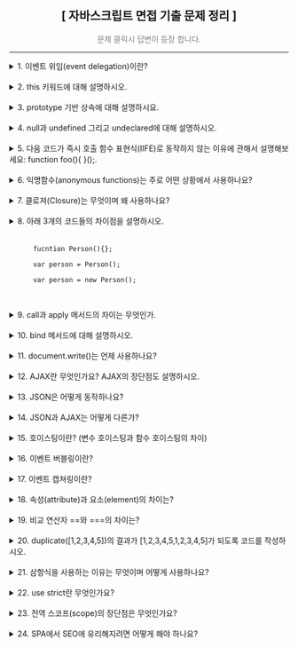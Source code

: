 <div align="center">
  <h2> [ 자바스크립트 면접 기출 문제 정리 ] </h2>
  <p style="color:gray">문제 클릭시 답변이 등장 합니다.</p>
</div>
<hr/>

<!-- 문제 1 -->
<details>
  <summary>
    1. 이벤트 위임(event delegation)이란?
  </summary>
  <br/>
  <div>
    이벤트 위임은 주로 비슷한 방식으로 여러 요소에 이벤트를 할당하거나 핸들링 할 때 사용 됩니다. 이벤트 위임을 사용하면 요소마다 핸들러를 할당하지 않는 대신 요소의 공통 조상에만 이벤트 핸들러를 할당해도 여러 요소들을 핸들링 할 수 있습니다. 여러 요소에 이벤트를 할당하게 되면 메모리 점유율이 높아져 페이지 성능이 낮아진다는 단점이 있는데, 이벤트 핸들링을 이벤트 위임으로 구현하게 되면 문제를 해소할 수 있다는 장점이 있습니다.
  </div>
</details>
<br/>
<!-- 문제 2 -->
<details>
  <summary>
    2. this 키워드에 대해 설명하시오.
  </summary>
  <br/>
  <div>
    객체의 메서드는 자신이 속한 객체의 프로퍼티를 참조하고 변경할 수 있어야 하는데, 이때 this를 통해 자신이 속한 객체 또는 자신이 생성할 인스턴스의 프로퍼티나 메서드를 참조할 수 있습니다. 구체적으로 this란 자신이 속한 객체 또는 자신이 생성할 인스턴스를 가리키는 자기 참조 변수 이며, this가 가리키는 값, 즉 this 바인딩은 함수 호출 방식에 의해 동적으로 결정 됩니다. <br/><br/>
    1. 객체 리터럴로 생성된 객체의 내부 this : 메서드를 호출한 객체가 바인딩 됩니다. <br/><br/>
    2. 생성자 함수로 생성된 객체 내부 this : 생성자 함수가 생성할 인스턴스가 바인딩 됩니다. <br/><br/>
    3. 전역에서 this와 일반 함수 내부의 this에는 window가 디폴트로 바인딩 되며, use strict 모드에서는 undefined가 바인딩 됩니다. <br/><br/>
    4. Function.prototype.apply/call 메서드에 의한 간접 호출시 this : apply와 call 메서드의 본질적인 기능은 함수를 호출하면서 인수로 전달한 객체를 해당 함수의 this에 바인딩 하므로, this에는 메서드의 인수로 전달한 특정 객체가 바인딩 됩니다. <br/><br/>
    5. Function.prototype.bind 메서드에 의한 간접 호출시 this : bind 메서드는 apply와 call 메서드와 달리 함수를 호출하지 않고 this로 사용할 객체만 전달하기 때문에 this에는 인수로 전달한 객체가 바인딩 됩니다.
    <br/><br/>
    <p>요약</p>
    <table border="1">
      <tr bgcolor="salmon">
        <td>함수 호출 방식</td>
        <td>this 바인딩</td>
      </tr>
      <tr>
        <td>일반 함수 호출</td>
        <td>전역 객체 window</td>
      </tr>
      <tr>
        <td>메서드 호출</td>
        <td>메서드를 호출 한 객체</td>
      </tr>
      <tr>
        <td>생성자 함수 호출</td>
        <td>생성자 함수가 미래에 생성할 인스턴스</td>
      </tr>
      <tr>
        <td>Function.prototype.apply/call/bind 메서드에 의한 간접 호출</td>
        <td>메서드의 첫번째 인수로 전달한 객체</td>
      </tr>
    </table>
  </div>
</details>
<br/>
<!-- 문제 3 -->
<details>
  <summary>
    3. prototype 기반 상속에 대해 설명하시요.
  </summary>
  <br/>
  <div>
    프로토타입은 프로토타입 객체라고도 불리며, 인스턴스를 포함한 어떤 객체의 부모 객체 역할을 하는 객체입니다. 자바스크립트에서 어떤 객체의 프로퍼티나 메서드를 다른 객체에 공유할 때, 프로토타입을 기반으로 상속을 구현하는 것이 개발 비용 측면에서 효율적입니다. 그 이유는 하나의 메서드를 다른 객체에 공유하는 두가지 방식을 비교하면 명확히 드러나는데요. 만약 생성자 함수 내부의 메서드를 생성될 인스턴스들이 갖게 되는 상황을 고려 했을 때, 프로토타입 기반 상속을 하지 않는 경우에는 인스턴스가 생성 될 때마다 생성자 함수의 메서드가 중복 생성되어, 같은 구조의 메서드가 메모리의 여러 공간을 차지하기 때문에 매우 비효율 적입니다. 반면 프로토타입을 기반으로 메서드를 상속하게 되면, 이러한 불필요한 중복을 제거 할 수 있는데요. 생성자 함수가 기본적으로 갖는 prototype이라는 프로퍼티에 어떤 메서드를 바인딩 하게 되면 해당 생성자 함수가 생성한 모든 인스턴스가 하나의 메서드를 공유해서 사용하기 떄문에 하나의 메모리 공간만 차지하게 됩니다. 
    <br/><br/>
    예시 코드와 함께 더 자세한 설명이 궁금하다면 제 블로그를 방문해주세요. <br/>
    <a href="https://blog.naver.com/yebinp1102/222886852128">블로그 링크 : https://blog.naver.com/yebinp1102/222886852128</a>
  </div>
</details>
<br/>
<!-- 문제 4 -->
<details>
  <summary>
    4. null과 undefined 그리고 undeclared에 대해 설명하시오.
  </summary>
  <br/>
  <div>
    ◎ null은 변수에 값이 없다는 것을 <strong>"의도적으로 명시"</strong> 할 때 사용하는 자바스크립트의 데이터 타입 중 하나 입니다. 일반적으로 이전에 할당되어 있던 값에 대한 참조를 명시적으로 제거하기 위해 사용하며, 변수에 null을 할당하게 되면 JS엔진은 아무도 참조하지 않는 메모리 공간에 대해 가비지 콜렉션을 수행하기 됩니다.
    <br/>
    <br/>
    ◎ undefined는 JS 엔진이 변수 선언에 의해 확보된 메모리 공간을 처음 할당이 이뤄지기 전까지 빈 상태로 두지 않기 위해 할당하는 초기 값 입니다. 이러한 이유로 var 키워드로 변수 선언 후 값을 할당 하지 않은 상태로 변수를 호출하면 undefined가 출력 됩니다. 
    <br/>
    <br/>
    ◎ undeclared는 접근 가능한 스코프에 변수 선언이 되지 않은 상태를 의미합니다. undeclared 상태의 변수를 참조 하게 되면 Uncaught ReferenceError 에러가 해당 함수가 정의 되지 않은 상태라는 메세지를 출력하게 됩니다.
  </div>
</details>
<br/>
<!-- 문제 5 -->
<details>
  <summary>
    5. 다음 코드가 즉시 호출 함수 표현식(IIFE)로 동작하지 않는 이유에 관해서 설명해보세요: function foo(){ }();.
  </summary>
  <br/>
  <div>
    즉시 실행 함수의 기본 형태는 그룹 연산자 (...)로 함수를 감싸고 있어야 하며, 함수의 코드 블럭 뒤에너느 함수 호출 연산자()가 있어야 한다. 하지만 위의 코드에서는 그룹 연산자로 감싸지 않았기 때문에 즉시 실행 함수로 동작하지 않는다. 더 구체적으로 이야기하자면 JS 엔진은 호출 연산자 ()를 함수와 분리된 그룹 연산자로 인식하기 때문에 function foo(){}; ()로 이해 하는 것이다. 이렇게 피연산자가 없는 그룹 연산자는 문법 에러를 발생시킨다. 만약 주어진 코드를 즉시 실행 함수로 동작하게 하고 싶다면, 아래와 같이 작성해야 한다. <br/>
    <code>(function foo(){ }())</code>
  </div>
</details>
<br/>
<!-- 문제 6 -->
<details>
  <summary>
    6. 익명함수(anonymous functions)는 주로 어떤 상황에서 사용하나요?
  </summary>
  <br/>
  <div>
    일반적으로 함수는 재사용을 위해 일단 선언 해두고 필요할 때마다 호출해서 쓰기 때문에 호출에 대비해 항상 메모리 공간의 일부를 차지합니다. 그런데 만약 어떤 함수가 한번만 사용된다면, 메모리 관리 측면에서 더 이상 필요없는 함수가 메모리 공간을 차지하는 것은 비효율적입니다. 이러한 경우에 사용하는 것이 바로 "익명 함수"인데요. 익명 함수는 자신이 호출 될때만 일시적으로 메모리 공간에 존재하다가 함수의 생명 주기가 끝나면 가비지 컬렉터에 의해 삭제되기 때문에 메모리 관리 측면에서 효율적입니다. 이러한 특징 때문에 익명 함수는 주로 state가 의도치 않게 변경되는 것을 방지하는 '클로져'나 '콜백 함수'로 사용 됩니다.
  </div>
</details>
<br/>
<!-- 문제 7 -->
<details>
  <summary>
    7. 클로져(Closure)는 무엇이며 왜 사용하나요?
  </summary>
  <br/>
  <div>
    외부 함수보다 중첩 함수의 생명 주기가 더 긴 경우에 중첩 함수가 이미 생명 주기가 종료된 외부 함수의 변수를 참조할 때가 있는데, 이때 이 중첩 함수를 클로져라고 부른다. 예를 들어 전역에 선언된 inside라는 함수가 콘솔 창에 변수 x의 값을 출력하고, 전역에 선언된 outside 라는 함수가 변수 x의 값을 갖고 있고 inside 함수를 호출 한다고 가정해보자. 코드로 나타내면 아래와 같다.</br>
    <code>
      function outside(){</br>
      &nbsp const x = 10;</br>
      &nbsp inside()</br>
      }</br>
      function inside(){</br>
      &nbsp console.log(x)</br>
      }</br>
      outside()
    </code>
    <br/>
    이때 inside 함수가 클로져가 되는 것이다. 그 이유는 outside 함수가 호출 되면서 실행 컨텍스트에 push 되어 함수 코드 블럭의 코드를 하나씩 실행 하다가 마지막으로 inside 함수를 호출하면서 종료되기 때문에 실행 컨텍스트에서 pop 된다. 이는 outside 함수의 생명 주기가 종료 되었음을 의미하며, outside 함수의 생명 주기가 종료된 시점에 inside 함수가 실행 중이라면 inside 함수는 outside 함수보다 생명 주기도 길면서 상위 스코프에서 x 값을 참조하기 때문에 클로져가 되는 것이다.
    <br/>
    이러한 클로져는 주로 상태(state)가 의도하지 않은 방향으로 변경되는 것을 방지하기 위해 은닉하거나 특정 함수에게만 상태 변경을 허용하기 위해 사용된다.  
  </div>
</details>
<br/>
<!-- 문제 8 -->
<details>
  <summary>
    8. 아래 3개의 코드들의 차이점을 설명하시오.
    <br/><br/>
    <code>
      fucntion Person(){}; <br/>
      var person = Person(); <br/>
      var person = new Person(); <br/>
    </code>
  </summary>
  <br/>
  <div>
    먼저 <code>function Person(){};</code>은 일반 함수 선언문으로 실행을 하기 위해서는 호출을 해야만 한다. 반면 <code>var person = Person();</code>은 선언된 Person 함수를 호출하고, Person 함수가 반환하는 값을 person 변수에 할당한다. 그리고 <code>var person = new Person();</code>는 Person 생성자 함수가 만든 인스턴스를 person 변수에 할당한다. 참고로 Person 생성자 함수가 생성한 인스턴스는 Person 객체의 인스턴스를 상속 받는다. 
  </div>
</details>
<br/>
<!-- 문제 9 -->
<details>
  <summary>
    9. call과 apply 메서드의 차이는 무엇인가.
  </summary>
  <br/>
  <div>
    call과 apply 메서드가 공통적으로 하는 역할은 크게 2개이다. 첫번째는 첫번째 인수로 전달 받은 값을 함수의 this에 바인딩 하는 것이고, 두번째는 두번째 인수로 전달받은 데이터를 함수의 인수로 전달하면서 함수를 호출 하는 것이다. 함수 내부의 this에 특정 값을 명시적으로 바인딩 하면서 함수를 호출하며 동작 방식이 똑같지만 함수 호출 시 해당 함수에 인수를 전달하는 방식이 다르다. call 메서드는 함수 호출 시 전달할 인수들을 구분할 때 쉼표를 사용하지만, apply 메서드는 인수들을 하나의 배열로 묶어서 전달한다. <br><br>
    - 코드 예시<br>
    <code>
    function foo(a ,b, c){ <br>
    &nbsp console.log(‘’,arguments) <br>
    &nbsp return a+b+c; <br>
    } <br>
    let this = {a : 1} <br>
    foo.apply(this, [1, 2, 3]); <br>
    Foo.call(this, 1, 2, 3); 
    </code>
  </div>
</details>
<br/>
<!-- 문제 10 -->
<details>
  <summary>
    10. bind 메서드에 대해 설명하시오.
  </summary>
  <br/>
  <div>
    bind 메서드도 call, apply 메서드와 this 바인딩을 위해서 사용되지만, 두 메서드와 달리 함수를 호출하지 않고 그저 인수로 받은 값을 해당 객체의 this에 바인딩한다. 이러한 bind 메서드는 주로 메서드의 this와 메서드 내부의 중첩 함수 또는 콜백 함수의 this가 일치하지 않는 경우 통일 하기 위해 사용된다.
  </div>
</details>
<br/>
<!-- 문제 11 -->
<details>
  <summary>
    11. document.write()는 언제 사용하나요?
  </summary>
  <br/>
  <div>
    document 객체의 메서드인 write는 인수로 전달 받은 값을 웹 브라우저에 출력합니다. write 메서드는 웹 페이지 로딩 후 가장 먼저 인수로 전달받은 데이터를 브라우저에 출력하는데요. 이때 브라우저에 이미 로딜 된 데이터를 지우고 해당 데이터만 출력하므로 주로 디버깅이나 연산 결과를 확인 할 때 사용됩니다.
  </div>
</details>
<br/>
<!-- 문제 12 -->
<details>
  <summary>
    12. AJAX란 무엇인가요? AJAX의 장단점도 설명하시오.
  </summary>
  <br/>
  <div>
    AJAX란 자바스크립트로 브라우저가 서버에게 비동기 방식의 데이터를 요청하고, 서버가 응답한 데이터를 수신해서 동적으로 갱신하는 프로그래밍 방식입니다. AJAX는 브라우저가 제공하는 Web API인 XMLHttpRequest 객체를 기반으로 동작하는데, 참고로 이 XMLHttpRequest 객체는 HTTP 비동기 통신을 위한 메서드와 프로퍼티를 제공합니다. AJAX의 장단점은 아래와 같습니다. <br><br>
    <장점><br>
    1. 브라우저의 일부만 변경해야 할 경우 필요한 데이터만 서버로부터 전송 받기 때문에 불필요한 데이터 통신이 발생하지 않는다. <br>
    2. 변경되지 않은 부분은 리렌더링 되지 않기 떄문에 화면 깜빡임 현상도 현저히 줄어든다. <br>
    3. 클라이언트와 서버와의 통신이 비동기 방식으로 동작하기 때문에 서버에 요청을 보내도 응답을 받을 때까지 다음 코드를 실행하지 않는 블로킹 현상이 발생하지 않는다.<br><br>
    <단점><br>
    1. XMLHttpRequest를 통해 통신 할 때, 사용자에게 아무런 정보를 주지 않는다.<br>
    2. AJAX를 지원하지 않는 브라우저가 존재한다.<br>
    3. 히스토리 관리가 어렵다.<br>
    4. 페이지 이동 없이 통신하기 때문에 보안에 취약하다.<br>
  </div>
</details>
<br/>
<!-- 문제 13 -->
<details>
  <summary>
    13. JSON은 어떻게 동작하나요?
  </summary>
  <br/>
  <div>
    JSON이란 클라이언트와 서버간의 HTTP 통신을 위해 주고 받는 데이터 형식으로 key와 value로 구성된 텍스트 데이터 포맷입니다. 만약 클라이언트 측에서 서버에게 어떤 데이터를 전송해야 한다면, JSON의 stringify 메서드를 사용해서 반드시 객체를 JSON 포맷의 문자열로 반환 해야 합니다. 반면 서버측에서 클라이언트에게 어떤 데이터를 전송할 경우에는 JSON의 parse 메서드를 사용해서 JSON 포맷의 문자열을 객체화 해야 합니다.
  </div>
</details>
<br/>
<!-- 문제 14 -->
<details>
  <summary>
    14. JSON과 AJAX는 어떻게 다른가?
  </summary>
  <br/>
  <div>
    JSON은 클라이언트와 서버가 통신을 위해 주고 받는 데이터의 포맷 형식입니다. 이와 달리 AJAX는 클라이언트와 서버가 통신해서 XMLHttpRequest 객체를 이용해서 브라우저의 일부만 리렌더링 하기 위한 비동기 통신 방법입니다. 
  </div>
</details>
<br/>
<!-- 문제 15 -->
<details>
  <summary>
    15. 호이스팅이란? (변수 호이스팅과 함수 호이스팅의 차이)
  </summary>
  <br/>
  <div>
    JS엔진은 런타임 이전에 모든 선언문을 먼저 실행합니다. 때문에 선언문 이전에 함수나 var 키워드로 선언된 변수가 참조 가능합니다. 이렇게 코드가 마치 선두에 있는 것처럼 동작하는 자바스크립트 고유의 특징이 바로 호이스팅 입니다. 참고로 변수 호이스팅과 함수 호이스팅은 조금 다르게 동작합니다. var 키워드로 선언된 변수는 변수 선언문 이전에 참조하게 되면 undefined로 평가되는 반면, 함수 선언문 이전에 함수를 참조하게 되면 멀쩡하게 호출 됩니다. 그 이유는 var 키워드로 선언된 변수의 경우 런타임 이전에 식별자에 undefined가 할당 되는 반면 함수 선언문으로 선언된 변수의 경우 런타임 이전에 함수 객체가 생성되고, JS엔진이 함수명과 동일한 식별자를 암묵적으로 생성해서 생성된 함수 객체를 그 식별자에 할당합니다. 이러한 이유로 함수 선언문 이전에 함수 호출이 가능한 것입니다. 
  </div>
</details>
<br/>
<!-- 문제 16 -->
<details>
  <summary>
    16. 이벤트 버블링이란?
  </summary>
  <br/>
  <div>
    어떤 DOM 요소 노드에서 이벤트가 발생하면, 이 요소에 할당된 이벤트 핸들러가 동작한다. 그 후 이어서 부모 요소 노드의 이벤트 핸들러가 수행되고, 이후 부모의 부모 요소의 이벤트 핸들러가 수행 된다. 이러한 과정은 최상단의 요소 노드에 도달 할 때까지 반복되며, 이렇게 이벤트 핸들러가 상위 요소로 전파되는 현상을 이벤트 버블링이라고 한다. 예를 들어 form 태그 내부에 div 태그가 있고, div 태그 내부에 p태그가 있으며, 각 태그를 클릭할 경우 alert 창에 어떤 태그에서 이벤트가 발생 했는지 알리는 코드가 있다고 가정해보자. 만약 가장 하위에 있는 p태그를 클릭하면 alert 창에는 p가 출력된다. 그리고 alert 창을 닫으면 곧바로 또 다른 alert 창에 div가 출력되고, 다시 창을 끄면 form을 출력하는 alert태그가 출력된다.
  </div>
</details>
<br/>
<!-- 문제 17 -->
<details>
  <summary>
    17. 이벤트 캡쳐링이란?
  </summary>
  <br/>
  <div>
    이벤트 버블링과 반대로 어떤 태그에 이벤트 발생 시 이벤트 핸들러가 하위 요소로 전파되는 현상.
  </div>
</details>
<br/>
<!-- 문제 18 -->
<details>
  <summary>
    18. 속성(attribute)과 요소(element)의 차이는?
  </summary>
  <br/>
  <div>
    요소란 HTML 문서를 구성하는 각 태그를 의미하며, 속성이란 이러한 요소들의 동작을 제어하기 위한 추가 정보를 제공 합니다. 예를 들어 a 태그에 클릭시 이동할 주소를 가리키는 href 값이 있을 때, 요소는 a이며 href는 속성입니다.
  </div>
</details>
<br/>
<!-- 문제 19 -->
<details>
  <summary>
    19. 비교 연산자 ==와 ===의 차이는?
  </summary>
  <br/>
  <div>
    동등 비교 연산자(==)는 좌항과 우항의 피연산자를 비교할 때 암묵적으로 타입을 일치 시킨 후 같은 값인 지 판별합니다. 반면 일치 비교 연산자(===)는 좌항광 우항의 피연산자가 타입도 일치하고 값도 일치하는 경우에만 true를 반환합니다.
  </div>
</details>
<br/>
<!-- 문제 20 -->
<details>
  <summary>
    20. duplicate([1,2,3,4,5])의 결과가 [1,2,3,4,5,1,2,3,4,5]가 되도록 코드를 작성하시오.
  </summary>
  <br/>
  <code>
    function duplicate(arr){<br>
      return [...arr, ...arr]<br>
    }
  </code>
</details>
<br/>
<!-- 문제 21 -->
<details>
  <summary>
    21. 삼항식을 사용하는 이유는 무엇이며 어떻게 사용하나요?
  </summary>
  <br/>
  <div>
    삼항식은 조건식의 평가 결과에 따라 반환 값을 결정하는 문입니다. 삼항식은 총 3개의 피연산자를 갖는데요. 첫번째 피연산자는 조건식으로 true나 false로 평가되며, true로 평가될 경우 두번째 피연산자를 반환하는 반면 false로 평가될 경우 세번째 피연산자를 반환합니다. if...else문과 비교 했을 때, if...else문은 표현식이 아니기 때문에 반환 값을 값처럼 사용할 수 없는 반면, 삼항식은 값으로 평가 가능한 표현식인 문이기 때문에 반환 값을 값으로 사용 가능합니다. 이러한 특징 때문에 조건이 1개이며 조건에 따라 결정되는 값을 변수에 할당 하고 싶은 경우에 if...else문 보다 삼항식을 사용하는 것이 훨씬 유리합니다. 
  </div>
</details>
<br/>
<!-- 문제 22 -->
<details>
  <summary>
    22. use strict란 무엇인가요?
  </summary>
  <br/>
  <div>
    use strict는 자바스크립트에서 허용하는 애매한 문법을 모두 오류라고 인식하기 때문에 프로그래밍의 흐릅에 더 적합하고 정확한 코드를 작성하기 위해 사용됩니다. use strict를 사용하려면 적용하려는 스코프의 최상단에 작성하면 됩니다. 만약 use strict가 선언되지 않은 상태에서 함수 선언 키워드(var, let, cont) 없이 선언된 변수를 참조 할 경우, JS엔진이 암묵적으로 변수 선언문으로 인식하기 때문에 변수 참조가 가능하다. 하지만 엄격하게 문법적으로 그리고 프로그래밍의 흐름에 부적합하다. 이러한 문제를 해결 하기 위해 해당 변수의 스코프 최상단에 use strict를 작성하면 정석으로 선언되지 않은 변수 참조시 에러가 발생하기 된다. 이렇게 use strict를 사용할 경우 안전한 코드 작성이 가능하고 JS 엔진이 자동으로 최적화하여 연산을 수행하기 때문에 수행 속도가 더 빨라진다는 장점이 있다. 

  </div>
</details>
<br/>
<!-- 문제 23 -->
<details>
  <summary>
    23. 전역 스코프(scope)의 장단점은 무엇인가요?
  </summary>
  <br/>
  <div>
    전역 스코프에 선언된 변수나 함수는 하위의 어떤 스코프에서든 접근 가능하다는 장점이 있다. 하지만 모든 스코프에서 접근 가능하기 때문에 의도하지 않은 값 변경이 발생 할 수 있으며, 이러한 문제가 발생할 경우 어느 스코프에서 값을 변경 했는지 추적하기 어려울 수 있다. 또한 전역 스코프에 선언된 변수와 함수의 생명 주기는 어플리케이션이 실행되는 순간부터 종료되는 순간이기 때문에 더이상 참조 되지 않는 변수 혹은 함수라 해도 메모리 공간을 계속해서 차지하기 때문에 메모리 낭비로 이어진다. 이외에도 변수명 중복 가능성과 스코프의 depth가 깊어질수록 전역에 선언된 변수를 검색하는 속도가 느려진다는 단점이 있기 때문에 전역에 변수를 선언할 때, 반드시 전역에 선언되지 않으면 안되는 변수인지 확인하고 그렇지 않은 경우 지역 변수로 선언하는 것이 올바르다. 
  </div>
</details>
<br/>
<!-- 문제 24 -->
<details>
  <summary>
    24. SPA에서 SEO에 유리해지려면 어떻게 해야 하나요?
  </summary>
  <br/>
  <div>
    SPA는 기본적으로 CSR 방식으로 구현되기 때문에 SEO에 불리 할 수 밖에 없다. SPA는 클라이언트가 여러 페이지를 하나의 페이지에 구현하기 때문에 JS를 읽지 못하는 검색 엔진은 해당 페이지의 HTML 문서에서 중요한 데이터들을 추출하지 못한다. 즉 크롤링에 불리하다. 이러한 문제를 해결하기 위한 방법은 크게 3가지로 나뉜다. 첫번째는 CSR 대신 SSR을 채택하는 것이고, 두번째는 동적 렌더링을 사용하는 것이며, 세번째는 History API를 사용하는 것이다. 동적 렌더링이란 SSR 사용이 불가피한 경우 주로 사용하는 방식으로 서버에서 요청하는 자가 사람인지 크롤러인지 판단 후, 사람이면 HTML과 JS 문서를 제공하고 크롤러이면 렌더링된 HTML 버전의 페이지를 제공해서 크롤링 가능하게 하는 방법이다. History API는 SPA 어플리케이션의 한 페이지에서 일부 컨텐츠만 변경될 경우 url 변경이 없어 크롤링이 되지 않는 문제 해결을 위해 일부 컨텐츠 변경시 url이 변경되도록 하는 방법이다.
  </div>
</details>
<br/>